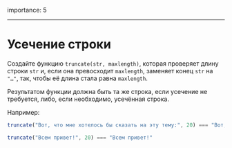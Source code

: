 importance: 5

---

# Усечение строки

Создайте функцию `truncate(str, maxlength)`, которая проверяет длину строки `str` и, если она превосходит `maxlength`, заменяет конец `str` на `"…"`, так, чтобы её длина стала равна `maxlength`.

Результатом функции должна быть та же строка, если усечение не требуется, либо, если необходимо, усечённая строка.

Например:

```js
truncate("Вот, что мне хотелось бы сказать на эту тему:", 20) === "Вот, что мне хотело..."

truncate("Всем привет!", 20) === "Всем привет!"
```
